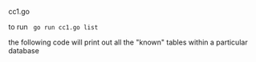 cc1.go 

to run 
``` go run cc1.go list```

the following code will print out all the "known" tables within a particular database 